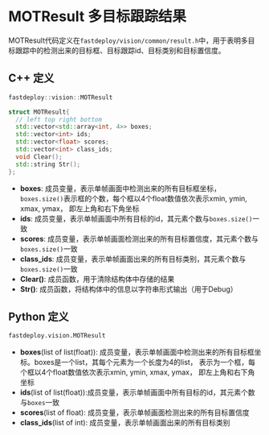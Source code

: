 # MOTResult 多目标跟踪结果

MOTResult代码定义在`fastdeploy/vision/common/result.h`中，用于表明多目标跟踪中的检测出来的目标框、目标跟踪id、目标类别和目标置信度。

## C++ 定义

```c++
fastdeploy::vision::MOTResult
```  

```c++
struct MOTResult{
  // left top right bottom
  std::vector<std::array<int, 4>> boxes;
  std::vector<int> ids;
  std::vector<float> scores;
  std::vector<int> class_ids;
  void Clear();
  std::string Str();
};
```

- **boxes**: 成员变量，表示单帧画面中检测出来的所有目标框坐标，`boxes.size()`表示框的个数，每个框以4个float数值依次表示xmin, ymin, xmax, ymax， 即左上角和右下角坐标
- **ids**: 成员变量，表示单帧画面中所有目标的id，其元素个数与`boxes.size()`一致
- **scores**: 成员变量，表示单帧画面检测出来的所有目标置信度，其元素个数与`boxes.size()`一致
- **class_ids**: 成员变量，表示单帧画面出来的所有目标类别，其元素个数与`boxes.size()`一致
- **Clear()**: 成员函数，用于清除结构体中存储的结果
- **Str()**: 成员函数，将结构体中的信息以字符串形式输出（用于Debug）

## Python 定义

```python
fastdeploy.vision.MOTResult
```

- **boxes**(list of list(float)): 成员变量，表示单帧画面中检测出来的所有目标框坐标。boxes是一个list，其每个元素为一个长度为4的list， 表示为一个框，每个框以4个float数值依次表示xmin, ymin, xmax, ymax， 即左上角和右下角坐标
- **ids**(list of list(float)):成员变量，表示单帧画面中所有目标的id，其元素个数与`boxes`一致
- **scores**(list of float): 成员变量，表示单帧画面检测出来的所有目标置信度
- **class_ids**(list of int): 成员变量，表示单帧画面出来的所有目标类别

